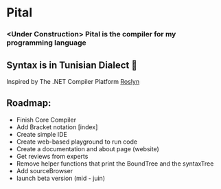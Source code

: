 # Pital
### &lt;Under Construction> Pital is the compiler for my programming language
## Syntax is in Tunisian Dialect 🔹
Inspired by The .NET Compiler Platform [Roslyn](https://github.com/dotnet/roslyn)
## Roadmap:
* Finish Core Compiler
* Add Bracket notation [index]
* Create simple IDE
* Create web-based playground to run code
* Create a documentation and about page (website)
* Get reviews from experts
* Remove helper functions that print the BoundTree and the syntaxTree
* Add sourceBrowser
* launch beta version (mid - juin)
